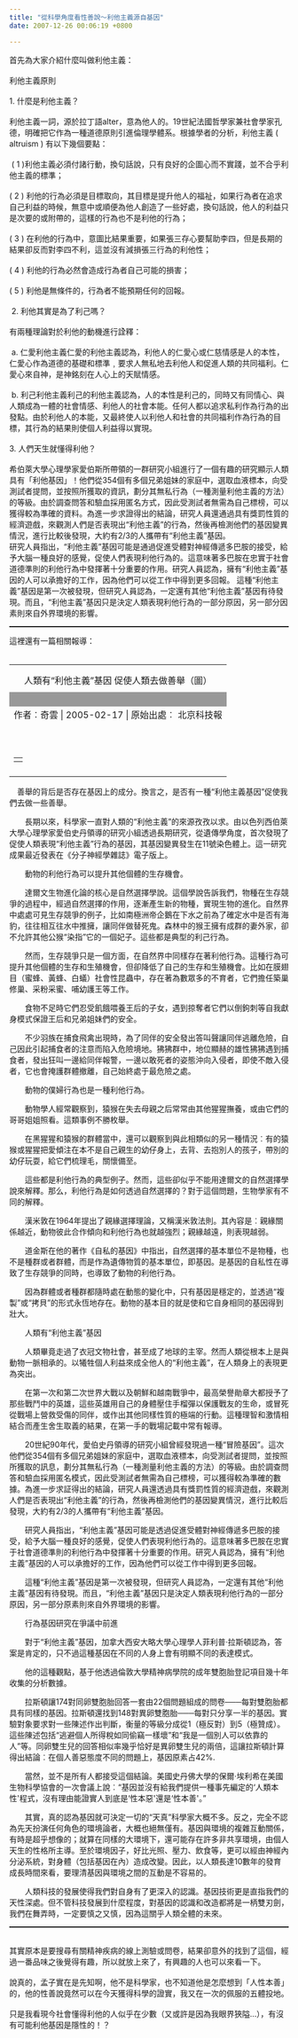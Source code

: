 ```yaml
---
title: "從科學角度看性善說～利他主義源自基因"
date: 2007-12-26 00:06:19 +0800

---
```

首先為大家介紹什麼叫做利他主義：<br /><br />利他主義原則 <br style="color: rgb(0, 0, 255);" /><br style="color: rgb(0, 0, 255);" />1. 什麼是利他主義？ <br style="color: rgb(0, 0, 255);" /><br style="color: rgb(0, 0, 255);" />利他主義一詞，源於拉丁語alter，意為他人的。19世紀法國哲學家兼社會學家孔德，明確把它作為一種道德原則引進倫理學體系。根據學者的分析，利他主義 ( altruism ) 有以下幾個要點：<br style="color: rgb(0, 0, 255);" /><br style="color: rgb(0, 0, 255);" /> ( 1 )利他主義必須付諸行動，換句話說，只有良好的企圖心而不實踐，並不合乎利他主義的標準；<br style="color: rgb(0, 0, 255);" /><br style="color: rgb(0, 0, 255);" />( 2 ) 利他的行為必須是目標取向，其目標是提升他人的福祉，如果行為者在追求自己利益的時候，無意中或順便為他人創造了一些好處，換句話說，他人的利益只是次要的或附帶的，這樣的行為也不是利他的行為；<br style="color: rgb(0, 0, 255);" /><br style="color: rgb(0, 0, 255);" />( 3 ) 在利他的行為中，意圖比結果重要，如果張三存心要幫助李四，但是長期的結果卻反而對李四不利，這並沒有減損張三行為的利他性；<br style="color: rgb(0, 0, 255);" /><br style="color: rgb(0, 0, 255);" />( 4 ) 利他的行為必然會造成行為者自己可能的損害；<br style="color: rgb(0, 0, 255);" /><br style="color: rgb(0, 0, 255);" />( 5 ) 利他是無條件的，行為者不能預期任何的回報。<br style="color: rgb(0, 0, 255);" /><br style="color: rgb(0, 0, 255);" /> 2. 利他其實是為了利己嗎？ <br style="color: rgb(0, 0, 255);" /><br style="color: rgb(0, 0, 255);" />有兩種理論對於利他的動機進行詮釋：<br style="color: rgb(0, 0, 255);" /><br style="color: rgb(0, 0, 255);" /> a. 仁愛利他主義仁愛的利他主義認為，利他人的仁愛心或仁慈情感是人的本性，仁愛心作為道德的基礎和標準﹐要求人無私地去利他人和促進人類的共同福利。仁愛心來自神，是神銘刻在人心上的天賦情感。<br style="color: rgb(0, 0, 255);" /><br style="color: rgb(0, 0, 255);" /> b. 利己利他主義利己的利他主義認為，人的本性是利己的，同時又有同情心、與人類成為一體的社會情感、利他人的社會本能。任何人都以追求私利作為行為的出發點。由於利他人的本能，又最終使人以利他人和社會的共同福利作為行為的目標，其行為的結果則使個人利益得以實現。 <br style="color: rgb(0, 0, 255);" /><br style="color: rgb(0, 0, 255);" />3. 人們天生就懂得利他？<br style="color: rgb(0, 0, 255);" /><br style="color: rgb(0, 0, 255);" />希伯萊大學心理學家愛伯斯所帶領的一群研究小組進行了一個有趣的研究顯示人類具有「利他基因」！他們從354個有多個兄弟姐妹的家庭中，選取血液標本，向受測試者提問，並按照所獲取的資訊，劃分其無私行為（一種測量利他主義的方法）的等級。由於調查問答和驗血採用匿名方式，因此受測試者無需為自己標榜，可以獲得較為準確的資料。為進一步求證得出的結論，研究人員還通過具有獎罰性質的經濟遊戲，來觀測人們是否表現出“利他主義”的行為，然後再檢測他們的基因變異情況，進行比較後發現，大約有2/3的人攜帶有“利他主義”基因。　　<br style="color: rgb(0, 0, 255);" />研究人員指出，“利他主義”基因可能是通過促進受體對神經傳遞多巴胺的接受，給予大腦一種良好的感覺，促使人們表現利他行為的。這意味著多巴胺在忠實于社會道德準則的利他行為中發揮著十分重要的作用。研究人員認為，擁有“利他主義”基因的人可以承擔好的工作，因為他們可以從工作中得到更多回報。 這種“利他主義”基因是第一次被發現，但研究人員認為，一定還有其他“利他主義”基因有待發現。而且，“利他主義”基因只是決定人類表現利他行為的一部分原因，另一部分因素則來自外界環境的影響。<br /><hr style="width: 100%; height: 2px;" />這裡還有一篇相關報導：<br /><br /><table width="530" cellspacing="2" cellpadding="2" border="0" align="center"><tbody><tr><td align="center" style="padding-bottom: 10px; padding-top: 15px;" class="biao15"><div class="bt0">人類有“利他主義”基因 促使人類去做善舉（圖）</div></td></tr><tr><td valign="top" height="1" bgcolor="#999999"><br /></td></tr><tr><td valign="top"><div align="center">作者︰奇雲 | 2005-02-17 | 原始出處︰ 北京科技報 </div></td></tr><tr><td style="padding-bottom: 10px; padding-top: 10px;" id="fontsize" class="xzzw">

　　<!--StartFragment  --> 

<table cellspacing="5" cellpadding="0" border="0" align="center"><tbody><tr><td><div align="center" style="display: block; position: relative;"></div></td></tr></tbody></table></td></tr></tbody></table>　善舉的背后是否存在基因上的成分。換言之，是否有一種“利他主義基因”促使我們去做一些善舉。

　　長期以來，科學家一直對人類的“利他主義”的來源孜孜以求。由以色列西伯萊大學心理學家愛伯史丹領導的研究小組透過長期研究，從遺傳學角度，首次發現了促使人類表現“利他主義”行為的基因，其基因變異發生在11號染色體上。這一研究成果最近發表在《分子神經學雜誌》電子版上。



　　動物的利他行為可以提升其他個體的生存機會。



　　達爾文生物進化論的核心是自然選擇學說。這個學說告訴我們，物種在生存競爭的過程中，經過自然選擇的作用，逐漸產生新的物種，實現生物的進化。自然界中處處可見生存競爭的例子，比如南極洲帝企鵝在下水之前為了確定水中是否有海豹，往往相互往水中推擁，讓同伴做替死鬼。森林中的猴王擁有成群的妻外家，卻不允許其他公猴“染指”它的一個妃子。這些都是典型的利己行為。



　　然而，生存競爭只是一個方面，在自然界中同樣存在著利他行為。這種行為可提升其他個體的生存和生殖機會，但卻降低了自己的生存和生殖機會。比如在膜翅目（蜜蜂、黃蜂、白蟻）社會性昆蟲中，存在著為數眾多的不育者，它們擔任築巢修巢、采粉采蜜、哺幼護王等工作。



　　食物不足時它們忍受飢餓喂養王后的子女，遇到掠奪者它們以倒鉤刺等自我獻身模式保證王后和兄弟姐妹們的安全。



　　不少羽族在捕食飛禽出現時，為了同伴的安全發出答叫聲讓同伴逃離危險，自己因此引起捕食者的注意而陷入危險境地。狒狒群中，地位顯赫的雄性狒狒遇到捕食者，發出狂叫一邊給同伴報警，一邊以敢死者的姿態沖向入侵者，即使不敵入侵者，它也會掩護群體撤離，自己始終處于最危險之處。



　　動物的僕婦行為也是一種利他行為。



　　動物學人經常觀察到，猿猴在失去母親之后常常由其他猩猩撫養，或由它們的哥哥姐姐照看。這類事例不勝枚舉。



　　在黑猩猩和猿猴的群體當中，還可以觀察到與此相類似的另一種情況︰有的猿猴或猩猩把愛傾注在本不是自己親生的幼仔身上，去背、去抱別人的孩子，帶別的幼仔玩耍，給它們梳理毛，關懷備至。



　　這些都是利他行為的典型例子。然而，這些卻似乎不能用達爾文的自然選擇學說來解釋。那么，利他行為是如何透過自然選擇的？對于這個問題，生物學家有不同的解釋。



　　漢米敦在1964年提出了親緣選擇理論，又稱漢米敦法則。其內容是︰親緣關係越近，動物彼此合作傾向和利他行為也就越強烈；親緣越遠，則表現越弱。



　　道金斯在他的著作《自私的基因》中指出，自然選擇的基本單位不是物種，也不是種群或者群體，而是作為遺傳物質的基本單位，即基因。是基因的自私性在導致了生存競爭的同時，也導致了動物的利他行為。



　　因為群體或者種群都隨時處在動態的變化中，只有基因是穩定的，並透過“複製”或“拷貝”的形式永恆地存在。動物的基本目的就是使和它自身相同的基因得到壯大。



　　人類有“利他主義”基因



　　人類畢竟走過了衣冠文物社會，甚至成了地球的主宰。然而人類從根本上是與動物一脈相承的。以犧牲個人利益來成全他人的“利他主義”，在人類身上的表現更為突出。



　　在第一次和第二次世界大戰以及朝鮮和越南戰爭中，最高榮譽勛章大都授予了那些戰鬥中的英雄，這些英雄用自己的身體壓住手榴彈以保護戰友的生命，或冒死從戰場上營救受傷的同伴，或作出其他同樣性質的極端的行動。這種理智和激情相結合而產生舍生取義的結果，在第一手的戰場記載中常有報導。



　　20世紀90年代，愛伯史丹領導的研究小組曾經發現過一種“冒險基因”。這次他們從354個有多個兄弟姐妹的家庭中，選取血液標本，向受測試者提問，並按照所獲取的訊息，劃分其無私行為（一種測量利他主義的方法）的等級。由於調查問答和驗血採用匿名模式，因此受測試者無需為自己標榜，可以獲得較為準確的數據。為進一步求証得出的結論，研究人員還透過具有獎罰性質的經濟遊戲，來觀測人們是否表現出“利他主義”的行為，然後再檢測他們的基因變異情況，進行比較后發現，大約有2/3的人攜帶有“利他主義”基因。



　　研究人員指出，“利他主義”基因可能是透過促進受體對神經傳遞多巴胺的接受，給予大腦一種良好的感覺，促使人們表現利他行為的。這意味著多巴胺在忠實于社會道德準則的利他行為中發揮著十分重要的作用。研究人員認為，擁有“利他主義”基因的人可以承擔好的工作，因為他們可以從工作中得到更多回報。



　　這種“利他主義”基因是第一次被發現，但研究人員認為，一定還有其他“利他主義”基因有待發現。而且，“利他主義”基因只是決定人類表現利他行為的一部分原因，另一部分原素則來自外界環境的影響。



　　行為基因研究在爭議中前進



　　對于“利他主義”基因，加拿大西安大略大學心理學人菲利普‧拉斯頓認為，答案是肯定的，只不過這種基因在不同的人身上會有明顯不同的表達模式。



　　他的這種觀點，基于他透過倫敦大學精神病學院的成年雙胞胎登記項目幾十年收集的分析數據。



　　拉斯頓讓174對同卵雙胞胎回答一套由22個問題組成的問卷───每對雙胞胎都具有同樣的基因。拉斯頓還找到148對異卵雙胞胎───每對只分享一半的基因。實驗對象要求對一些陳述作出判斷，衡量的等級分成從1（極反對）到5（極贊成）。這些陳述包括“逃避個人所得稅如同偷竊一樣壞”和“我是一個別人可以依靠的人”等。同卵雙生兒的回答相似率幾乎恰好是異卵雙生兒的兩倍，這讓拉斯頓計算得出結論︰在個人善惡態度不同的問題上，基因原素占42%.



　　當然，並不是所有人都接受這個結論。美國史丹佛大學的保爾‧埃利希在美國生物科學協會的一次會議上說︰“基因並沒有給我們提供一種事先編定的‘人類本性'程式，沒有理由能證實人到底是‘性本惡'還是‘性本善'。”



　　其實，真的認為基因就可決定一切的“天真”科學家大概不多。反之，完全不認為先天扮演任何角色的環境論者，大概也絕無僅有。基因與環境的複雜互動關係，有時是超乎想像的；就算在同樣的大環境下，還可能存在許多非共享環境，由個人天生的性格所主導。至於環境因子，好比光照、壓力、飲食等，更可以經由神經內分泌系統，對身體（包括基因在內）造成改變。因此，以人類長達10數年的發育成長時間來看，要理清基因與環境之間的互動是不容易的。



　　人類科技的發展使得我們對自身有了更深入的認識。基因技術更是直指我們的天性深處。但不管科技發展到什麼程度，對基因的認識和改造都將是一柄雙刃劍，我們在舞弄時，一定要慎之又慎，因為這關乎人類全體的未來。

<hr style="width: 100%; height: 2px;" /><br />其實原本是要搜尋有關精神疾病的線上測驗或問卷，結果卻意外的找到了這個，經過一番品味之後覺得有趣，所以就放上來了，有興趣的人也可以來看一下。<br /><br />說真的，孟子實在是先知啊，他不是科學家，也不知道他是怎麼想到「人性本善」的，他的性善說竟然可以在今天獲得科學的證實，我又在一次的佩服的五體投地。<br /><br />只是我看現今社會懂得利他的人似乎在少數（又或許是因為我眼界狹隘...），有沒有可能利他基因是隱性的！？<br />
